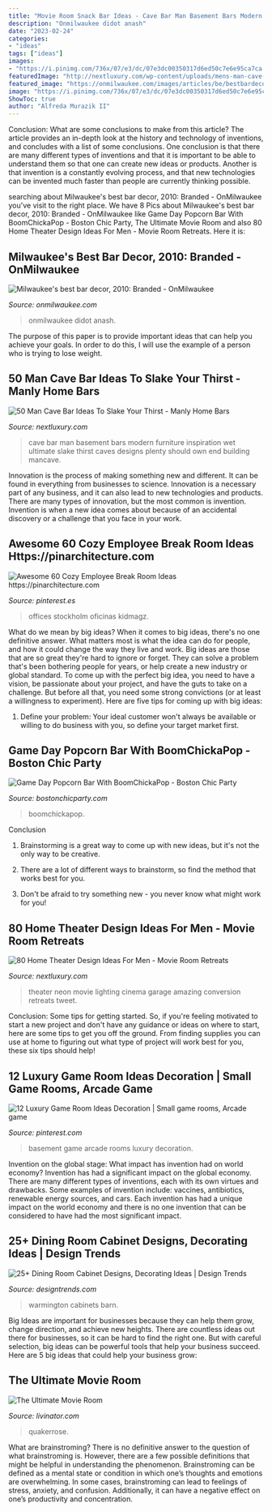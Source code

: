 ```yaml
---
title: "Movie Room Snack Bar Ideas - Cave Bar Man Basement Bars Modern Furniture Inspiration Wet Ultimate Slake Thirst Caves Designs Plenty Should Own End Building Mancave"
description: "Onmilwaukee didot anash"
date: "2023-02-24"
categories:
- "ideas"
tags: ["ideas"]
images:
- "https://i.pinimg.com/736x/07/e3/dc/07e3dc00350317d6ed50c7e6e95ca7ca.jpg"
featuredImage: "http://nextluxury.com/wp-content/uploads/mens-man-cave-bar-furniture-ideas.jpg"
featured_image: "https://onmilwaukee.com/images/articles/be/bestbardecor2010/bestbardecor2010_fullsize_story1.jpg"
image: "https://i.pinimg.com/736x/07/e3/dc/07e3dc00350317d6ed50c7e6e95ca7ca.jpg"
ShowToc: true
author: "Alfreda Murazik II"
---
```



Conclusion: What are some conclusions to make from this article?
The article provides an in-depth look at the history and technology of inventions, and concludes with a list of some conclusions. One conclusion is that there are many different types of inventions and that it is important to be able to understand them so that one can create new ideas or products. Another is that invention is a constantly evolving process, and that new technologies can be invented much faster than people are currently thinking possible.

	

		
searching about Milwaukee&#039;s best bar decor, 2010: Branded - OnMilwaukee you've visit to the right place. We have 8 Pics about Milwaukee&#039;s best bar decor, 2010: Branded - OnMilwaukee like Game Day Popcorn Bar With BoomChickaPop - Boston Chic Party, The Ultimate Movie Room and also 80 Home Theater Design Ideas For Men - Movie Room Retreats. Here it is:
		
    
## Milwaukee&#039;s Best Bar Decor, 2010: Branded - OnMilwaukee

<img loading=lazy src="https://onmilwaukee.com/images/articles/be/bestbardecor2010/bestbardecor2010_fullsize_story1.jpg" onerror="this.onerror=null;this.src='https://tse4.mm.bing.net/th?id=OIP.J55Up8Tjg8bTmaJdxxeW-AHaFj&amp;pid=15.1';" alt="Milwaukee&#039;s best bar decor, 2010: Branded - OnMilwaukee">

_Source: onmilwaukee.com_

>onmilwaukee didot anash. 

	

The purpose of this paper is to provide important ideas that can help you achieve your goals. In order to do this, I will use the example of a person who is trying to lose weight.

    
## 50 Man Cave Bar Ideas To Slake Your Thirst - Manly Home Bars

<img loading=lazy src="http://nextluxury.com/wp-content/uploads/mens-man-cave-bar-furniture-ideas.jpg" onerror="this.onerror=null;this.src='https://tse2.mm.bing.net/th?id=OIP.9qtseNK5ptOWs6O6oUyYXQHaFT&amp;pid=15.1';" alt="50 Man Cave Bar Ideas To Slake Your Thirst - Manly Home Bars">

_Source: nextluxury.com_

>cave bar man basement bars modern furniture inspiration wet ultimate slake thirst caves designs plenty should own end building mancave. 

	

Innovation is the process of making something new and different. It can be found in everything from businesses to science. Innovation is a necessary part of any business, and it can also lead to new technologies and products. There are many types of innovation, but the most common is invention. Invention is when a new idea comes about because of an accidental discovery or a challenge that you face in your work.

    
## Awesome 60 Cozy Employee Break Room Ideas Https://pinarchitecture.com

<img loading=lazy src="https://i.pinimg.com/736x/07/e3/dc/07e3dc00350317d6ed50c7e6e95ca7ca.jpg" onerror="this.onerror=null;this.src='https://tse3.mm.bing.net/th?id=OIP.8J5NojwOsAO7wdD7on6fXAHaLF&amp;pid=15.1';" alt="Awesome 60 Cozy Employee Break Room Ideas https://pinarchitecture.com">

_Source: pinterest.es_

>offices stockholm oficinas kidmagz. 

	

What do we mean by big ideas?
When it comes to big ideas, there's no one definitive answer. What matters most is what the idea can do for people, and how it could change the way they live and work. 
Big ideas are those that are so great they're hard to ignore or forget. They can solve a problem that's been bothering people for years, or help create a new industry or global standard. 
To come up with the perfect big idea, you need to have a vision, be passionate about your project, and have the guts to take on a challenge. But before all that, you need some strong convictions (or at least a willingness to experiment). 
Here are five tips for coming up with big ideas: 
1) Define your problem: Your ideal customer won't always be available or willing to do business with you, so define your target market first.

    
## Game Day Popcorn Bar With BoomChickaPop - Boston Chic Party

<img loading=lazy src="https://bostonchicparty.com/wp-content/uploads/2018/03/Basketball-Game-Day-Popcorn-Bar-with-Angies-BOOMCHICKAPOP-Game-day-snack-ideas-Popcorn-bar-Easy-snack-ideas-Easy-entertaining-8-1440x1920.jpg" onerror="this.onerror=null;this.src='https://tse2.mm.bing.net/th?id=OIP.kBH7oo3CP8GsPFCxhyTHqAHaJ4&amp;pid=15.1';" alt="Game Day Popcorn Bar With BoomChickaPop - Boston Chic Party">

_Source: bostonchicparty.com_

>boomchickapop. 

	

Conclusion
1. Brainstorming is a great way to come up with new ideas, but it's not the only way to be creative.
2. There are a lot of different ways to brainstorm, so find the method that works best for you.

3. Don't be afraid to try something new - you never know what might work for you!

    
## 80 Home Theater Design Ideas For Men - Movie Room Retreats

<img loading=lazy src="http://nextluxury.com/wp-content/uploads/incredible-neon-home-theater-lighting-display.jpg" onerror="this.onerror=null;this.src='https://tse4.mm.bing.net/th?id=OIP.QLiS54REOez2CHKdEH2g4gHaFc&amp;pid=15.1';" alt="80 Home Theater Design Ideas For Men - Movie Room Retreats">

_Source: nextluxury.com_

>theater neon movie lighting cinema garage amazing conversion retreats tweet. 

	

Conclusion: Some tips for getting started.
So, if you're feeling motivated to start a new project and don't have any guidance or ideas on where to start, here are some tips to get you off the ground. From finding supplies you can use at home to figuring out what type of project will work best for you, these six tips should help!

    
## 12 Luxury Game Room Ideas Decoration | Small Game Rooms, Arcade Game

<img loading=lazy src="https://i.pinimg.com/736x/89/56/8f/89568fe2b5aff191e598e38b4a7c5c7c.jpg" onerror="this.onerror=null;this.src='https://tse3.mm.bing.net/th?id=OIP.aktjZtIANYcflQPCXqBTrAHaE8&amp;pid=15.1';" alt="12 Luxury Game Room Ideas Decoration | Small game rooms, Arcade game">

_Source: pinterest.com_

>basement game arcade rooms luxury decoration. 

	

Invention on the global stage: What impact has invention had on world economy?
Invention has had a significant impact on the global economy. There are many different types of inventions, each with its own virtues and drawbacks. Some examples of invention include: vaccines, antibiotics, renewable energy sources, and cars. Each invention has had a unique impact on the world economy and there is no one invention that can be considered to have had the most significant impact.

    
## 25+ Dining Room Cabinet Designs, Decorating Ideas | Design Trends

<img loading=lazy src="https://images.designtrends.com/wp-content/uploads/2016/03/21060720/Stylish-Dining-Room-Storage.jpg" onerror="this.onerror=null;this.src='https://tse1.mm.bing.net/th?id=OIP.jPyfXTMh4O4Osgo9swwOPQHaE8&amp;pid=15.1';" alt="25+ Dining Room Cabinet Designs, Decorating Ideas | Design Trends">

_Source: designtrends.com_

>warmington cabinets barn. 

	

Big Ideas are important for businesses because they can help them grow, change direction, and achieve new heights. There are countless ideas out there for businesses, so it can be hard to find the right one. But with careful selection, big ideas can be powerful tools that help your business succeed. Here are 5 big ideas that could help your business grow: 

    
## The Ultimate Movie Room

<img loading=lazy src="https://livinator.com/wp-content/uploads/2014/03/movie2.jpg" onerror="this.onerror=null;this.src='https://tse2.mm.bing.net/th?id=OIP.l4vNGbuC-V94SnglOP_R0gHaFj&amp;pid=15.1';" alt="The Ultimate Movie Room">

_Source: livinator.com_

>quakerrose. 

	

What are brainstroming?
There is no definitive answer to the question of what brainstroming is. However, there are a few possible definitions that might be helpful in understanding the phenomenon. Brainstroming can be defined as a mental state or condition in which one’s thoughts and emotions are overwhelming. In some cases, brainstroming can lead to feelings of stress, anxiety, and confusion. Additionally, it can have a negative effect on one’s productivity and concentration.

